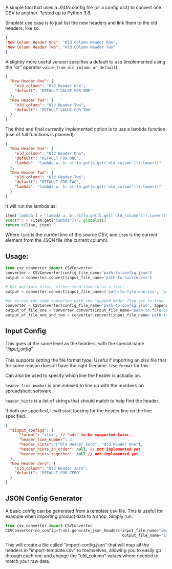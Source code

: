 A simple tool that uses a JSON config file (or a config dict) to convert one CSV to another. Tested up to Python 3.8.

Simplest use case is to just list the new headers and link them to the old headers, like so:

```json
{
"New Column Header One": "Old Column Header One",
"New Column Header Two": "Old Column Header Two"
}
```

A slightly more useful version specifies a default to use (implemented using the "or" operator `value_from_old_column or default`):

```json
{
  "New Header One": {
    "old_column": "Old Header One",
    "default": "DEFAULT VALUE FOR ONE"
  },
  "New Header Two": {
    "old_column": "Old Header Two",
    "default": "DEFAULT VALUE FOR TWO"
  }
}
```

The third and final currently implemented option is to use a lambda function (use of full functions is planned):

```json
{
  "New Header One": {
    "old_column": "Old Header One",
    "default": "DEFAULT FOR ONE",
    "lambda": "lambda a, b: str(a.get(b.get('old_column'))).lower()"
  },
  "New Header Two": {
    "old_column": "Old Header Two",
    "default": "DEFAULT FOR TWO",
    "lambda": "lambda a, b: str(a.get(b.get('old_column'))).lower()"
  }
}
```

It will run the lambda as:

```python
item['lambda'] = "lambda a, b: str(a.get(b.get('old_column'))).lower()"
exec(f"c = {item.get('lambda')}", globals())
return c(line, item)
```

Where `line` is the current line of the source CSV, and `item` is the current element from the JSON file (the current column).

## Usage: 

```python
from csv_converter import CSVConverter
converter = CSVConverter(config_file_name='path-to-config.json')
output = converter.convert(input_file_name='path-to-source.csv')

# For multiple files, either feed them in as a list:
output = converter.convert(input_file_name=['path-to-file-one.csv', 'path-to-file-two.csv'])

#or re-use the same converter with the "append_mode" flag set to True -- this will make it remember all previous files
converter = CSVConverter(config_file_name='path-to-config.json', append_mode=True)
output_of_file_one = converter.convert(input_file_name='path-to-file-one.csv')
output_of_file_one_and_two = converter.convert(input_file_name='path-to-file-two.csv')

```


## Input Config

This goes at the same level as the headers, with the special name "$input_config$"

This supports setting the file format type. Useful if importing an xlsx file that for some reason doesn't have
the right filename. Use `format` for this.

Can also be used to specify which line the header is actually on.

`header_line_number` is one indexed to line up with the numbers on spreadsheet software.

`header_hints` is a list of strings that should match to help find the header.

If both are specified, it will start looking for the header line on the line specified.

```json
{
  "$input_config$": {
      "format": "xlsx", // "ods" to be supported later.
      "header_line_number": 3,
      "header_hints": ["Old Header Zero", "Old Header One"],
      "header_hints_in_order": null, // not implemented yet
      "header_hints_together": null // not implemented yet
  },
  "New Header Zero": {
    "old_column": "Old Header Zero",
    "default": "DEFAULT FOR ZERO"
  }
}
```


## JSON Config Generator

A basic config can be generated from a template csv file. This is useful for example 
when importing product data to a shop. Simply run:

```python
from csv_converter import CSVConverter
CSVConverter(no_config=True).generate_json_headers(input_file_name="import-template.csv",
                                                   output_file_name="import-config.json")
```

This will create a file called "import-config.json" that will map all the headers in 
"import-template.csv" to themselves, allowing you to easily go through each one and 
change the "old_column" values where needed to match your raw data.